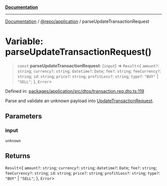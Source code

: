 [**Documentation**](../../../README.md)

***

[Documentation](../../../README.md) / [@repo/application](../README.md) / parseUpdateTransactionRequest

# Variable: parseUpdateTransactionRequest()

> `const` **parseUpdateTransactionRequest**: (`input`) => `Result`\<\{ `amount?`: `string`; `currency?`: `string`; `datetime?`: `Date`; `fee?`: `string`; `feeCurrency?`: `string`; `id`: `string`; `price?`: `string`; `profitLoss?`: `string`; `type?`: `"BUY"` \| `"SELL"`; \}, `Error`\>

Defined in: [packages/application/src/dtos/transaction.req.dto.ts:119](https://github.com/o3osatoshi/experiment/blob/04dfa58df6e48824a200a24d77afef7ce464e1ae/packages/application/src/dtos/transaction.req.dto.ts#L119)

Parse and validate an unknown payload into [UpdateTransactionRequest](../type-aliases/UpdateTransactionRequest.md).

## Parameters

### input

`unknown`

## Returns

`Result`\<\{ `amount?`: `string`; `currency?`: `string`; `datetime?`: `Date`; `fee?`: `string`; `feeCurrency?`: `string`; `id`: `string`; `price?`: `string`; `profitLoss?`: `string`; `type?`: `"BUY"` \| `"SELL"`; \}, `Error`\>
